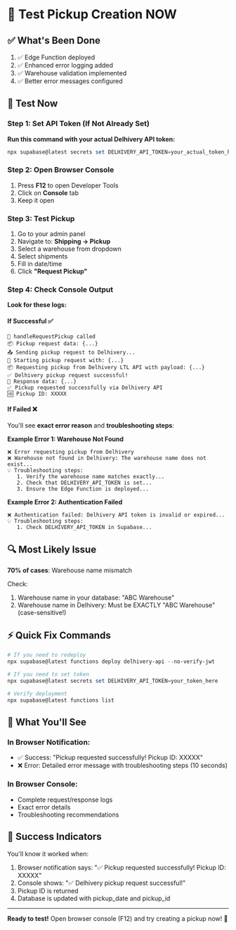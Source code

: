 # 🚀 Test Pickup Creation NOW

## ✅ What's Been Done

1. ✅ Edge Function deployed
2. ✅ Enhanced error logging added
3. ✅ Warehouse validation implemented
4. ✅ Better error messages configured

## 🎯 Test Now

### Step 1: Set API Token (If Not Already Set)

**Run this command with your actual Delhivery API token:**
```powershell
npx supabase@latest secrets set DELHIVERY_API_TOKEN=your_actual_token_here
```

### Step 2: Open Browser Console
1. Press **F12** to open Developer Tools
2. Click on **Console** tab
3. Keep it open

### Step 3: Test Pickup
1. Go to your admin panel
2. Navigate to: **Shipping → Pickup**
3. Select a warehouse from dropdown
4. Select shipments
5. Fill in date/time
6. Click **"Request Pickup"**

### Step 4: Check Console Output

**Look for these logs:**

#### If Successful ✅
```
🚀 handleRequestPickup called
📦 Pickup request data: {...}
📤 Sending pickup request to Delhivery...
🚀 Starting pickup request with: {...}
📦 Requesting pickup from Delhivery LTL API with payload: {...}
✅ Delhivery pickup request successful!
📄 Response data: {...}
✅ Pickup requested successfully via Delhivery API
🆔 Pickup ID: XXXXX
```

#### If Failed ❌
You'll see **exact error reason** and **troubleshooting steps**:

**Example Error 1: Warehouse Not Found**
```
❌ Error requesting pickup from Delhivery
❌ Warehouse not found in Delhivery: The warehouse name does not exist...
💡 Troubleshooting steps:
   1. Verify the warehouse name matches exactly...
   2. Check that DELHIVERY_API_TOKEN is set...
   3. Ensure the Edge Function is deployed...
```

**Example Error 2: Authentication Failed**
```
❌ Authentication failed: Delhivery API token is invalid or expired...
💡 Troubleshooting steps:
   1. Check DELHIVERY_API_TOKEN in Supabase...
```

## 🔍 Most Likely Issue

**70% of cases**: Warehouse name mismatch

Check:
1. Warehouse name in your database: "ABC Warehouse"
2. Warehouse name in Delhivery: Must be EXACTLY "ABC Warehouse" (case-sensitive!)

## ⚡ Quick Fix Commands

```powershell
# If you need to redeploy
npx supabase@latest functions deploy delhivery-api --no-verify-jwt

# If you need to set token
npx supabase@latest secrets set DELHIVERY_API_TOKEN=your_token_here

# Verify deployment
npx supabase@latest functions list
```

## 📱 What You'll See

### In Browser Notification:
- ✅ Success: "Pickup requested successfully! Pickup ID: XXXXX"
- ❌ Error: Detailed error message with troubleshooting steps (10 seconds)

### In Browser Console:
- Complete request/response logs
- Exact error details
- Troubleshooting recommendations

## 🎉 Success Indicators

You'll know it worked when:
1. Browser notification says: "✅ Pickup requested successfully! Pickup ID: XXXXX"
2. Console shows: "✅ Delhivery pickup request successful!"
3. Pickup ID is returned
4. Database is updated with pickup_date and pickup_id

---

**Ready to test!** Open browser console (F12) and try creating a pickup now! 🚀

